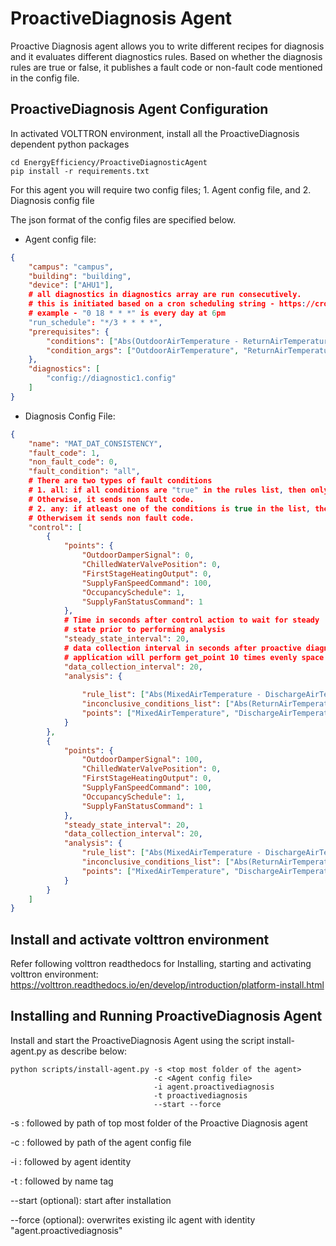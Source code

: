 # ProactiveDiagnosis Agent

Proactive Diagnosis agent allows you to write different recipes for diagnosis and it evaluates
different diagnostics rules. Based on whether the diagnosis rules are true or false, it publishes a fault code
or non-fault code mentioned in the config file.

## ProactiveDiagnosis Agent Configuration

In activated VOLTTRON environment, install all the ProactiveDiagnosis dependent python packages

```
cd EnergyEfficiency/ProactiveDiagnosticAgent
pip install -r requirements.txt
```
For this agent you will require two config files; 1. Agent config file, and 2. Diagnosis config file

The json format of the config files are specified below. 

*  Agent config file:

```` json
{
    "campus": "campus",
    "building": "building",
    "device": ["AHU1"],
    # all diagnostics in diagnostics array are run consecutively.
    # this is initiated based on a cron scheduling string - https://crontab.guru
    # example - "0 18 * * *" is every day at 6pm
    "run_schedule": "*/3 * * * *",
    "prerequisites": {
        "conditions": ["Abs(OutdoorAirTemperature - ReturnAirTemperature)>5.0", "OutdoorAirTemperature>35.0"],
        "condition_args": ["OutdoorAirTemperature", "ReturnAirTemperature"]
    },
    "diagnostics": [
        "config://diagnostic1.config"
    ]
}
````

*  Diagnosis Config File:


```json
{
    "name": "MAT_DAT_CONSISTENCY",
    "fault_code": 1,
    "non_fault_code": 0,
    "fault_condition": "all", 
    # There are two types of fault conditions
    # 1. all: if all conditions are "true" in the rules list, then only proactive agent sends fault code.
    # Otherwise, it sends non fault code.
    # 2. any: if atleast one of the conditions is true in the list, then it sends fault code.
    # Otherwisem it sends non fault code. 
    "control": [
        {
            "points": {
                "OutdoorDamperSignal": 0,
                "ChilledWaterValvePosition": 0,
                "FirstStageHeatingOutput": 0,
                "SupplyFanSpeedCommand": 100,
                "OccupancySchedule": 1,
                "SupplyFanStatusCommand": 1
            },
            # Time in seconds after control action to wait for steady
            # state prior to performing analysis
            "steady_state_interval": 20,
            # data collection interval in seconds after proactive diagnostic
            # application will perform get_point 10 times evenly space over collection interval
            "data_collection_interval": 20,
            "analysis": {
            
                "rule_list": ["Abs(MixedAirTemperature - DischargeAirTemperature) > 6"],
                "inconclusive_conditions_list": ["Abs(ReturnAirTemperature - OutdoorAirTemperature) > 6"],
                "points": ["MixedAirTemperature", "DischargeAirTemperature", "ReturnAirTemperature", "OutdoorAirTemperature"]
            }
        },
        {
            "points": {
                "OutdoorDamperSignal": 100,
                "ChilledWaterValvePosition": 0,
                "FirstStageHeatingOutput": 0,
                "SupplyFanSpeedCommand": 100,
                "OccupancySchedule": 1,
                "SupplyFanStatusCommand": 1
            },
            "steady_state_interval": 20,
            "data_collection_interval": 20,
            "analysis": {
                "rule_list": ["Abs(MixedAirTemperature - DischargeAirTemperature) > 6"],
                "inconclusive_conditions_list": ["Abs(ReturnAirTemperature - OutdoorAirTemperature) > 6"],
                "points": ["MixedAirTemperature", "DischargeAirTemperature", "ReturnAirTemperature", "OutdoorAirTemperature"]
            }
        }
    ]
}
````
## Install and activate volttron environment
Refer following volttron readthedocs for Installing, starting and activating volttron environment: 
https://volttron.readthedocs.io/en/develop/introduction/platform-install.html

## Installing and Running ProactiveDiagnosis Agent
Install and start the ProactiveDiagnosis Agent using the script install-agent.py as describe below:

```
python scripts/install-agent.py -s <top most folder of the agent> 
                                -c <Agent config file>
                                -i agent.proactivediagnosis
                                -t proactivediagnosis
                                --start --force
```
-s : followed by path of top most folder of the Proactive Diagnosis agent

-c : followed by path of the agent config file

-i : followed by agent identity

-t : followed by name tag
 
--start (optional): start after installation

--force (optional): overwrites existing ilc agent with identity "agent.proactivediagnosis" 


